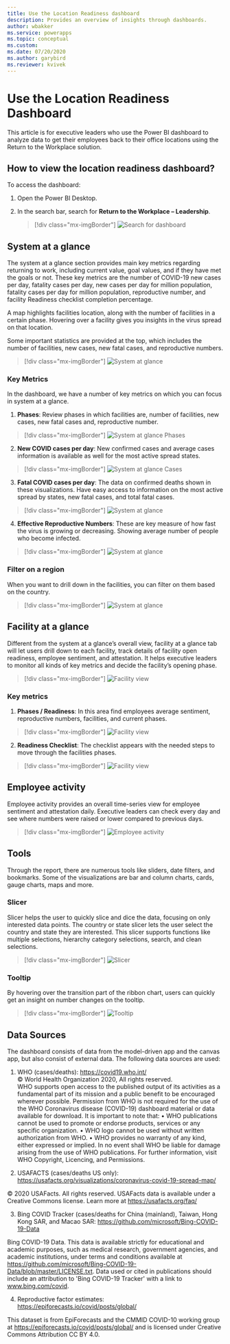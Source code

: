 ```yaml
---
title: Use the Location Readiness dashboard
description: Provides an overview of insights through dashboards.
author: wbakker
ms.service: powerapps
ms.topic: conceptual
ms.custom: 
ms.date: 07/20/2020
ms.author: garybird
ms.reviewer: kvivek
---
```


# Use the Location Readiness Dashboard

This article is for executive leaders who use the Power BI dashboard to analyze data to get their employees back to their office locations using the Return to the Workplace solution. 

## How to view the location readiness dashboard?

To access the dashboard:

1. Open the Power BI Desktop.

2. In the search bar, search for **Return to the Workplace – Leadership**.

    > [!div class="mx-imgBorder"]
    > ![Search for dashboard](media/pbi-dash-command-bar.png "Search for dashboard")

## System at a glance

The system at a glance section provides main key metrics regarding returning to work, including current value, goal values, and if they have met the goals or not. These key metrics are the number of COVID-19 new cases per day, fatality cases per day, new cases per day for million population, fatality cases per day for million population, reproductive
number, and facility Readiness checklist completion percentage.

A map highlights facilities location, along with the number of facilities in a certain phase. Hovering over a facility gives you insights in the virus spread on that location.

Some important statistics are provided at the top, which includes the number of facilities, new cases, new fatal cases, and reproductive numbers.

> [!div class="mx-imgBorder"]
> ![System at glance](media/pbi-dash-system-at-a-glance2.png "System at glance")

### Key Metrics

In the dashboard, we have a number of key metrics on which you can focus in system at a glance.

1. **Phases**: Review phases in which facilities are, number of facilities, new cases, new fatal cases and, reproductive number.

> [!div class="mx-imgBorder"]
> ![System at glance Phases](media/pbi-dash-system-at-a-glance-phases.png "System at glancePhases")

2. **New COVID cases per day**: New confirmed cases and average cases information is available as well for the most active spread states.

> [!div class="mx-imgBorder"]
> ![System at glance Cases](media/pbi-dash-report-covidcases.png "System at glance Cases")

3. **Fatal COVID cases per day**: The data on confirmed deaths shown in these visualizations. Have easy access to information on the most active spread by states, new fatal cases, and total fatal cases.

> [!div class="mx-imgBorder"]
> ![System at glance](media/pbi-dash-report-fatalcovidcases.png "Fatal Covid Cases")

4. **Effective Reproductive Numbers**: These are key measure of how fast the virus is growing or decreasing. Showing average number of people who become infected. 

> [!div class="mx-imgBorder"]
> ![System at glance](media/pbi-dash-report-reproductivenumber.png "Repdroductive Numbers")

### Filter on a region

When you want to drill down in the facilities, you can filter on them based on the country.

> [!div class="mx-imgBorder"]
> ![System at glance](media/pbi-dash-report-filter-region.png "Filter by Region")

## Facility at a glance

Different from the system at a glance’s overall view, facility at a glance tab will let users drill down to each facility, track details of facility open readiness, employee sentiment, and attestation. It helps executive leaders to monitor all kinds of key metrics and decide the facility’s opening phase.

> [!div class="mx-imgBorder"]
> ![Facility view](media/pbi-dash-selected-facility-details2.png "Facility view")

### Key metrics

1. **Phases / Readiness**: In this area find employees average sentiment, reproductive numbers, facilities, and current phases.

> [!div class="mx-imgBorder"]
> ![Facility view](media/pbi-dash-report-facility-at-a-galance-PhaseReadiness.png "Phase Readiness")

2. **Readiness Checklist**: The checklist appears with the needed steps to move through the facilities phases.

> [!div class="mx-imgBorder"]
> ![Facility view](media/pbi-dash-report-facility-at-a-galance-checklist.png "Readiness Checklist")

## Employee activity 

Employee activity provides an overall time-series view for employee sentiment and attestation daily. Executive leaders can check every day and see where numbers were raised or lower compared to previous days.

> [!div class="mx-imgBorder"]
> ![Employee activity](media/pbi-dash-employee-activity2.png "Employee activity")

## Tools

Through the report, there are numerous tools like sliders, date filters, and bookmarks. Some of the visualizations are bar and column charts, cards, gauge charts, maps and more.

### Slicer

Slicer helps the user to quickly slice and dice the data, focusing on only interested data points. The country or state slicer lets the user select the country and state they are interested. This slicer supports functions like multiple selections, hierarchy category selections, search, and clean
selections.

> [!div class="mx-imgBorder"]
> ![Slicer](media/pbi-dash-report-filter-region2.png "slicer")

### Tooltip

By hovering over the transition part of the ribbon chart, users can quickly get an
insight on number changes on the tooltip.

> [!div class="mx-imgBorder"]
> ![Tooltip](media/pbi-dash-transition-hover-metrics3.png "Tooltip")


## Data Sources

The dashboard consists of data from the model-driven app and the canvas app, but also consist of external data. The following data sources are used:

1. WHO (cases/deaths): https://covid19.who.int/  
© World Health Organization 2020, All rights reserved.  
WHO supports open access to the published output of its activities as a fundamental part of its mission and a public benefit to be encouraged wherever possible. Permission from WHO is not required for the use of the WHO Coronavirus disease (COVID-19) dashboard material or data available for download. It is important to note that:
•	WHO publications cannot be used to promote or endorse products, services or any specific organization.
•	WHO logo cannot be used without written authorization from WHO.
•	WHO provides no warranty of any kind, either expressed or implied. In no event shall WHO be liable for damage arising from the use of WHO publications.
For further information, visit WHO Copyright, Licencing, and Permissions.

2.	USAFACTS (cases/deaths US only): https://usafacts.org/visualizations/coronavirus-covid-19-spread-map/  

© 2020 USAFacts. All rights reserved.  USAFacts data is available under a Creative Commons license. Learn more at https://usafacts.org/faq/ 

3.	Bing COVID Tracker (cases/deaths for China (mainland), Taiwan, Hong Kong SAR, and Macao SAR: https://github.com/microsoft/Bing-COVID-19-Data

Bing COVID-19 Data.  This data is available strictly for educational and academic purposes, such as medical research, government agencies, and academic institutions, under terms and conditions available at https://github.com/microsoft/Bing-COVID-19-Data/blob/master/LICENSE.txt. Data used or cited in publications should include an attribution to 'Bing COVID-19 Tracker' with a link to www.bing.com/covid.

4.	Reproductive factor estimates: https://epiforecasts.io/covid/posts/global/ 

This dataset is from EpiForecasts and the CMMID COVID-10 working group at https://epiforecasts.io/covid/posts/global/ and is licensed under Creative Commons Attribution CC BY 4.0.  
<!--
## Issues and feedback

- To report an issue with the Return to the Workplace solution, visit <https://aka.ms/rtw-issues>.

- For feedback about the Return to the Workplace solution, visit <https://aka.ms/rtw-feedback>.
-->
